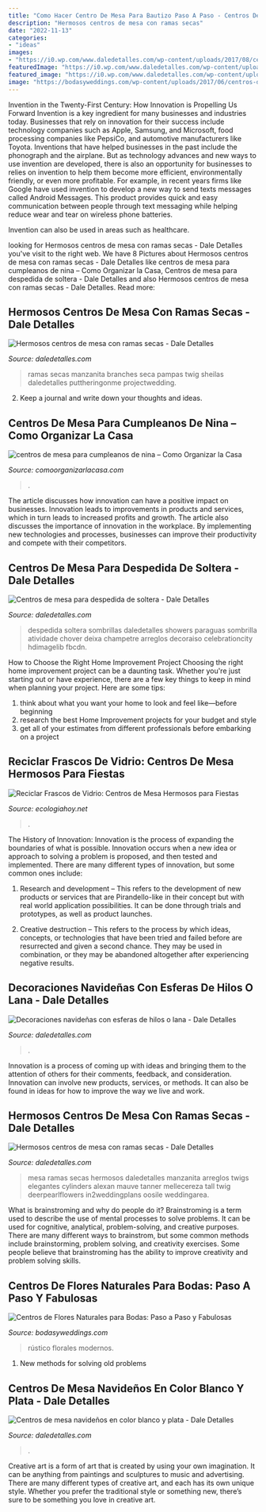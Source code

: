 ```yaml
---
title: "Como Hacer Centro De Mesa Para Bautizo Paso A Paso - Centros De Flores Naturales Para Bodas: Paso A Paso Y Fabulosas"
description: "Hermosos centros de mesa con ramas secas"
date: "2022-11-13"
categories:
- "ideas"
images:
- "https://i0.wp.com/www.daledetalles.com/wp-content/uploads/2017/08/centro-de-mesa-con-ramas-secas20.jpg?resize=600%2C902"
featuredImage: "https://i0.wp.com/www.daledetalles.com/wp-content/uploads/2017/08/centro-de-mesa-con-ramas-secas5.jpg?resize=479%2C768"
featured_image: "https://i0.wp.com/www.daledetalles.com/wp-content/uploads/2017/08/centro-de-mesa-con-ramas-secas20.jpg?resize=600%2C902"
image: "https://bodasyweddings.com/wp-content/uploads/2017/06/centros-de-mesa-cajas-de-madera.jpg"
---
```



Invention in the Twenty-First Century: How Innovation is Propelling Us Forward
Invention is a key ingredient for many businesses and industries today. Businesses that rely on innovation for their success include technology companies such as Apple, Samsung, and Microsoft, food processing companies like PepsiCo, and automotive manufacturers like Toyota. Inventions that have helped businesses in the past include the phonograph and the airplane.
But as technology advances and new ways to use invention are developed, there is also an opportunity for businesses to relies on invention to help them become more efficient, environmentally friendly, or even more profitable. For example, in recent years firms like Google have used invention to develop a new way to send texts messages called Android Messages. This product provides quick and easy communication between people through text messaging while helping reduce wear and tear on wireless phone batteries.

Invention can also be used in areas such as healthcare.

	

		
looking for Hermosos centros de mesa con ramas secas - Dale Detalles you've visit to the right web. We have 8 Pictures about Hermosos centros de mesa con ramas secas - Dale Detalles like centros de mesa para cumpleanos de nina – Como Organizar la Casa, Centros de mesa para despedida de soltera - Dale Detalles and also Hermosos centros de mesa con ramas secas - Dale Detalles. Read more:
		
    
## Hermosos Centros De Mesa Con Ramas Secas - Dale Detalles

<img loading=lazy src="https://i0.wp.com/www.daledetalles.com/wp-content/uploads/2017/08/centro-de-mesa-con-ramas-secas5.jpg?resize=479%2C768" onerror="this.onerror=null;this.src='https://tse1.mm.bing.net/th?id=OIP.W-Hbw4U0-YU3z0zsFTiETAHaL3&amp;pid=15.1';" alt="Hermosos centros de mesa con ramas secas - Dale Detalles">

_Source: daledetalles.com_

>ramas secas manzanita branches seca pampas twig sheilas daledetalles puttheringonme projectwedding. 

	

2. Keep a journal and write down your thoughts and ideas.

    
## Centros De Mesa Para Cumpleanos De Nina – Como Organizar La Casa

<img loading=lazy src="https://comoorganizarlacasa.com/wp-content/uploads/2018/03/centros-de-mesa-para-cumpleanos-de-nina.jpg" onerror="this.onerror=null;this.src='https://tse3.mm.bing.net/th?id=OIP.YWa7jY1fDUC9-m65JrYygwHaJ4&amp;pid=15.1';" alt="centros de mesa para cumpleanos de nina – Como Organizar la Casa">

_Source: comoorganizarlacasa.com_

>. 

	

The article discusses how innovation can have a positive impact on businesses. Innovation leads to improvements in products and services, which in turn leads to increased profits and growth. The article also discusses the importance of innovation in the workplace. By implementing new technologies and processes, businesses can improve their productivity and compete with their competitors.

    
## Centros De Mesa Para Despedida De Soltera - Dale Detalles

<img loading=lazy src="https://i2.wp.com/www.daledetalles.com/wp-content/uploads/2016/07/centro-de-mesa-para-despedida-de-soltera28.jpg" onerror="this.onerror=null;this.src='https://tse2.mm.bing.net/th?id=OIP.QBaJREfwti4Wof6ADOyndQHaJ6&amp;pid=15.1';" alt="Centros de mesa para despedida de soltera - Dale Detalles">

_Source: daledetalles.com_

>despedida soltera sombrillas daledetalles showers paraguas sombrilla atividade chover deixa champetre arreglos decoraiso celebrationcity hdimagelib fbcdn. 

	

How to Choose the Right Home Improvement Project
Choosing the right home improvement project can be a daunting task. Whether you're just starting out or have experience, there are a few key things to keep in mind when planning your project. Here are some tips: 
1. think about what you want your home to look and feel like—before beginning
2. research the best Home Improvement projects for your budget and style
3. get all of your estimates from different professionals before embarking on a project

    
## Reciclar Frascos De Vidrio: Centros De Mesa Hermosos Para Fiestas

<img loading=lazy src="https://ecologiahoy.net/wp-content/uploads/2016/01/vidrioil_fullxfull-px33PAie-132613.jpg" onerror="this.onerror=null;this.src='https://tse3.mm.bing.net/th?id=OIP.rRxr-nsyYImWUa3Y5UTY5gHaLD&amp;pid=15.1';" alt="Reciclar Frascos de Vidrio: Centros de Mesa Hermosos para Fiestas">

_Source: ecologiahoy.net_

>. 

	

The History of Innovation:
Innovation is the process of expanding the boundaries of what is possible. Innovation occurs when a new idea or approach to solving a problem is proposed, and then tested and implemented. There are many different types of innovation, but some common ones include:
1. Research and development – This refers to the development of new products or services that are Pirandello-like in their concept but with real world application possibilities. It can be done through trials and prototypes, as well as product launches.

2. Creative destruction – This refers to the process by which ideas, concepts, or technologies that have been tried and failed before are resurrected and given a second chance. They may be used in combination, or they may be abandoned altogether after experiencing negative results.


    
## Decoraciones Navideñas Con Esferas De Hilos O Lana - Dale Detalles

<img loading=lazy src="https://i1.wp.com/www.daledetalles.com/wp-content/uploads/2013/11/esferadehilos2.jpg?resize=550%2C822" onerror="this.onerror=null;this.src='https://tse4.mm.bing.net/th?id=OIP.8aRETHaSoDpOXyZF127iFwHaLE&amp;pid=15.1';" alt="Decoraciones navideñas con esferas de hilos o lana - Dale Detalles">

_Source: daledetalles.com_

>. 

	

Innovation is a process of coming up with ideas and bringing them to the attention of others for their comments, feedback, and consideration. Innovation can involve new products, services, or methods. It can also be found in ideas for how to improve the way we live and work.

    
## Hermosos Centros De Mesa Con Ramas Secas - Dale Detalles

<img loading=lazy src="https://i0.wp.com/www.daledetalles.com/wp-content/uploads/2017/08/centro-de-mesa-con-ramas-secas20.jpg?resize=600%2C902" onerror="this.onerror=null;this.src='https://tse3.mm.bing.net/th?id=OIP.cjqYJykHE0l95_lYmMtBXQHaLI&amp;pid=15.1';" alt="Hermosos centros de mesa con ramas secas - Dale Detalles">

_Source: daledetalles.com_

>mesa ramas secas hermosos daledetalles manzanita arreglos twigs elegantes cylinders alexan mauve tanner mellecereza tall twig deerpearlflowers in2weddingplans oosile weddingarea. 

	

What is brainstroming and why do people do it?
Brainstroming is a term used to describe the use of mental processes to solve problems. It can be used for cognitive, analytical, problem-solving, and creative purposes. There are many different ways to brainstrom, but some common methods include brainstorming, problem solving, and creativity exercises. Some people believe that brainstroming has the ability to improve creativity and problem solving skills.

    
## Centros De Flores Naturales Para Bodas: Paso A Paso Y Fabulosas

<img loading=lazy src="https://bodasyweddings.com/wp-content/uploads/2017/06/centros-de-mesa-cajas-de-madera.jpg" onerror="this.onerror=null;this.src='https://tse2.mm.bing.net/th?id=OIP.MoqaOcCiwWDUsRDOzcvDCwHaLH&amp;pid=15.1';" alt="Centros de Flores Naturales para Bodas: Paso a Paso y Fabulosas">

_Source: bodasyweddings.com_

>rústico florales modernos. 

	

1. New methods for solving old problems

    
## Centros De Mesa Navideños En Color Blanco Y Plata - Dale Detalles

<img loading=lazy src="https://i2.wp.com/www.daledetalles.com/wp-content/uploads/2017/11/centro-de-mesa-navidad-en-blanco.jpg?resize=550%2C550" onerror="this.onerror=null;this.src='https://tse4.mm.bing.net/th?id=OIP.w8utfOEMwfgwuSvIgkZo8wHaHa&amp;pid=15.1';" alt="Centros de mesa navideños en color blanco y plata - Dale Detalles">

_Source: daledetalles.com_

>. 

	

Creative art is a form of art that is created by using your own imagination. It can be anything from paintings and sculptures to music and advertising. There are many different types of creative art, and each has its own unique style. Whether you prefer the traditional style or something new, there’s sure to be something you love in creative art.

